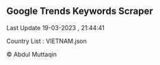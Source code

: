 

## Google Trends Keywords Scraper 
 
Last Update 19-03-2023 , 21:44:41

Country List :
VIETNAM.json



© Abdul Muttaqin 
